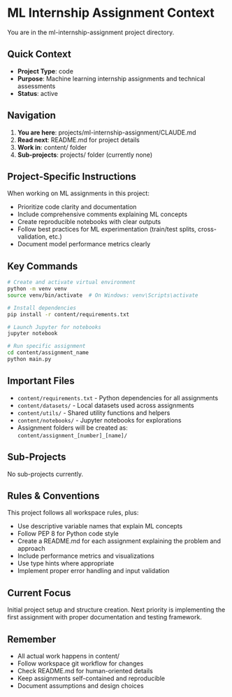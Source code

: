 # ML Internship Assignment Context

<!-- This file follows template @content/templates/T003 -->

You are in the ml-internship-assignment project directory.

## Quick Context

- **Project Type**: code
- **Purpose**: Machine learning internship assignments and technical assessments
- **Status**: active

## Navigation

1. **You are here**: projects/ml-internship-assignment/CLAUDE.md
2. **Read next**: README.md for project details
3. **Work in**: content/ folder
4. **Sub-projects**: projects/ folder (currently none)

## Project-Specific Instructions

When working on ML assignments in this project:
- Prioritize code clarity and documentation
- Include comprehensive comments explaining ML concepts
- Create reproducible notebooks with clear outputs
- Follow best practices for ML experimentation (train/test splits, cross-validation, etc.)
- Document model performance metrics clearly

## Key Commands

```bash
# Create and activate virtual environment
python -m venv venv
source venv/bin/activate  # On Windows: venv\Scripts\activate

# Install dependencies
pip install -r content/requirements.txt

# Launch Jupyter for notebooks
jupyter notebook

# Run specific assignment
cd content/assignment_name
python main.py
```

## Important Files

- `content/requirements.txt` - Python dependencies for all assignments
- `content/datasets/` - Local datasets used across assignments
- `content/utils/` - Shared utility functions and helpers
- `content/notebooks/` - Jupyter notebooks for explorations
- Assignment folders will be created as: `content/assignment_[number]_[name]/`

## Sub-Projects

No sub-projects currently.

## Rules & Conventions

This project follows all workspace rules, plus:
- Use descriptive variable names that explain ML concepts
- Follow PEP 8 for Python code style
- Create a README.md for each assignment explaining the problem and approach
- Include performance metrics and visualizations
- Use type hints where appropriate
- Implement proper error handling and input validation

## Current Focus

Initial project setup and structure creation. Next priority is implementing the first assignment with proper documentation and testing framework.

## Remember

- All actual work happens in content/
- Follow workspace git workflow for changes
- Check README.md for human-oriented details
- Keep assignments self-contained and reproducible
- Document assumptions and design choices